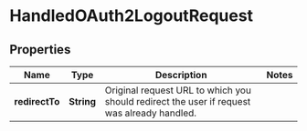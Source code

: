 

# HandledOAuth2LogoutRequest


## Properties

Name | Type | Description | Notes
------------ | ------------- | ------------- | -------------
**redirectTo** | **String** | Original request URL to which you should redirect the user if request was already handled. | 



